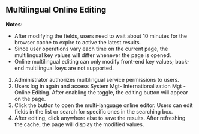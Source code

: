 ## Multilingual Online Editing
**Notes:**
- After modifying the fields, users need to wait about 10 minutes for the browser cache to expire to active the latest results.
- Since user operations vary each time on the current page, the multilingual key values will differ whenever the page is opened.
- Online multilingual editing can only modify front-end key values; back-end multilingual keys are not supported.

1. Administrator authorizes multilingual service permissions to users.
2. Users log in again and access System Mgt- Internationalization Mgt - Online Editing. After enabling the toggle, the editing button will appear on the page.
3. Click the button to open the multi-language online editor. Users can edit fields in the list or search for specific ones in the searching box.
4. After editing, click anywhere else to save the results. After refreshing the cache, the page will display the modified values.
